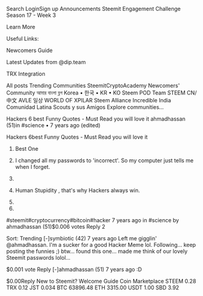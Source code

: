 
Search
LoginSign up
Announcements
Steemit Engagement Challenge Season 17 - Week 3

Learn More

Useful Links:

Newcomers Guide

Latest Updates from @dip.team

TRX Integration

All posts
Trending Communities
SteemitCryptoAcademy
Newcomers' Community
আমার বাংলা ব্লগ
Korea • 한국 • KR • KO
Steem POD Team
STEEM CN/中文
AVLE 일상
WORLD OF XPILAR
Steem Alliance
Incredible India
Comunidad Latina
Scouts y sus Amigos
Explore communities…

Hackers 6 best Funny Quotes - Must Read you will love it
ahmadhassan (51)in #science • 7 years ago (edited)

Hackers 6best Funny Quotes - Must Read you will love it
1. Best One

2. I changed all my passwords to 'incorrect'. So my computer just tells me when I forget.

3. 

 

4. Human Stupidity , that's why Hackers always win.

5. 






6. 






#steemit#cryptocurrency#bitcoin#hacker
7 years ago in #science by ahmadhassan (51)$0.006 votes
Reply 2

Sort:  Trending
[-]symbiotic (42) 7 years ago 
Left me gigglin' @ahmadhassan. I'm a sucker for a good Hacker Meme lol. Following... keep posting the funnies ;)
btw... found this one... made me think of our lovely Steemit passwords lolol...


$0.001 vote
Reply
[-]ahmadhassan (51) 7 years ago 
:D

$0.00Reply
New to Steemit?
Welcome Guide
Coin Marketplace
STEEM 0.28
TRX 0.12
JST 0.034
BTC 63896.48
ETH 3315.00
USDT 1.00
SBD 3.92
